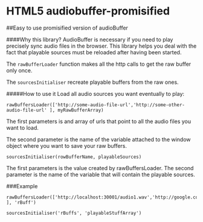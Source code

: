 # HTML5 audiobuffer-promisified
##Easy to use promisified version of audioBuffer



####Why this library?
AudioBuffer is necessary if you need to play precisely sync audio files in the browser. 
This library helps you deal with the fact that playable sources must be reloaded after having been started.  

 The `rawBufferLoader` function makes all the http calls to get the raw buffer only once.  
 
The `sourcesInitialiser` recreate playable buffers from the raw ones.



#####How to use it
Load all audio sources you want eventually to play:

```
rawBuffersLoader(['http://some-audio-file-url','http://some-other-audio-file-url' ], myRawBufferArray)

```
The first parameters is and array of urls that point to all the audio files you want to load.

The second parameter is the name of the variable attached to the window object where you want to save your raw buffers.

```
sourcesInitialiser(rowBufferName, playableSources)

```
The first parameters is the value created by rawBuffersLoader.
The second parameter is the name of the variable that will contain the playable sources. 

###Example
```
rawBuffersLoader(['http://localhost:30001/audio1.wav','http://google.com/music.wav' ], 'rBuff')

sourcesInitialiser('rBuffs', 'playableStuffArray')

``` 

